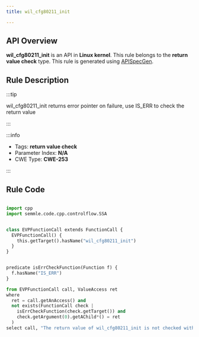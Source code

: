 ```yaml
---
title: wil_cfg80211_init

---
```



## API Overview
**wil_cfg80211_init** is an API in **Linux kernel**. This rule belongs to the **return value check** type. This rule is generated using [APISpecGen](../../tools/APISpecGen).
## Rule Description

:::tip

wil_cfg80211_init returns error pointer on failure, use IS_ERR to check the return value

:::

:::info

- Tags: **return value check**
- Parameter Index: **N/A**
- CWE Type: **CWE-253**

:::

## Rule Code
```python

import cpp
import semmle.code.cpp.controlflow.SSA


class EVPFunctionCall extends FunctionCall {
  EVPFunctionCall() {
    this.getTarget().hasName("wil_cfg80211_init")
  }
}


predicate isErrCheckFunction(Function f) {
  f.hasName("IS_ERR") 
}

from EVPFunctionCall call, ValueAccess ret
where
  ret = call.getAnAccess() and
  not exists(FunctionCall check |
    isErrCheckFunction(check.getTarget()) and
    check.getArgument(0).getAChild*() = ret
  )
select call, "The return value of wil_cfg80211_init is not checked with IS_ERR."
    
```